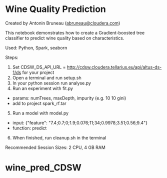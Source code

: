# Wine Quality Prediction

Created by Antonin Bruneau (abruneau@cloudera.com)

This notebook demonstrates how to create a Gradient-boosted tree classifier 
to predict wine quality based on characteristics.

Used: Python, Spark, seaborn

Steps:
1. Set CDSW_DS_API_URL = http://cdsw.cloudera.tellarius.eu/api/altus-ds-1/ds for your project
2. Open a terminal and run setup.sh
3. In your python session run analyse.py
4. Run an experiment with fit.py
  * params: numTrees, maxDepth, impurity (e.g. 10 10 gini)
  * add to project spark_rf.tar
5. Run a model with model.py
  * input: {"feature": "7.4;0.7;0;1.9;0.076;11;34;0.9978;3.51;0.56;9.4"}
  * function: predict
6. When finished, run cleanup.sh in the terminal

Recommended Session Sizes: 2 CPU, 4 GB RAM
# wine_pred_CDSW
